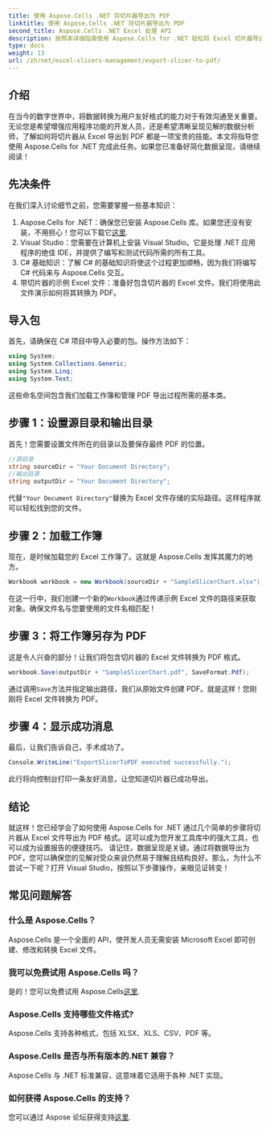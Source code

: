 ```yaml
---
title: 使用 Aspose.Cells .NET 将切片器导出为 PDF
linktitle: 使用 Aspose.Cells .NET 将切片器导出为 PDF
second_title: Aspose.Cells .NET Excel 处理 API
description: 按照本详细指南使用 Aspose.Cells for .NET 轻松将 Excel 切片器导出为 PDF。优化您的数据呈现。
type: docs
weight: 13
url: /zh/net/excel-slicers-management/export-slicer-to-pdf/
---
```

## 介绍
在当今的数字世界中，将数据转换为用户友好格式的能力对于有效沟通至关重要。无论您是希望增强应用程序功能的开发人员，还是希望清晰呈现见解的数据分析师，了解如何将切片器从 Excel 导出到 PDF 都是一项宝贵的技能。本文将指导您使用 Aspose.Cells for .NET 完成此任务。如果您已准备好简化数据呈现，请继续阅读！
## 先决条件
在我们深入讨论细节之前，您需要掌握一些基本知识：
1.  Aspose.Cells for .NET：确保您已安装 Aspose.Cells 库。如果您还没有安装，不用担心！您可以下载它[这里](https://releases.aspose.com/cells/net/).
2. Visual Studio：您需要在计算机上安装 Visual Studio。它是处理 .NET 应用程序的绝佳 IDE，并提供了编写和测试代码所需的所有工具。
3. C# 基础知识：了解 C# 的基础知识将使这个过程更加顺畅，因为我们将编写 C# 代码来与 Aspose.Cells 交互。
4. 带切片器的示例 Excel 文件：准备好包含切片器的 Excel 文件。我们将使用此文件演示如何将其转换为 PDF。
## 导入包
首先，请确保在 C# 项目中导入必要的包。操作方法如下：
```csharp
using System;
using System.Collections.Generic;
using System.Linq;
using System.Text;
```
这些命名空间包含我们加载工作簿和管理 PDF 导出过程所需的基本类。
## 步骤 1：设置源目录和输出目录
首先！您需要设置文件所在的目录以及要保存最终 PDF 的位置。 
```csharp
//源目录
string sourceDir = "Your Document Directory";
//输出目录
string outputDir = "Your Document Directory";
```
代替`"Your Document Directory"`替换为 Excel 文件存储的实际路径。这样程序就可以轻松找到您的文件。
## 步骤 2：加载工作簿
现在，是时候加载您的 Excel 工作簿了。这就是 Aspose.Cells 发挥其魔力的地方。
```csharp
Workbook workbook = new Workbook(sourceDir + "SampleSlicerChart.xlsx");
```
在这一行中，我们创建一个新的`Workbook`通过传递示例 Excel 文件的路径来获取对象。确保文件名与您要使用的文件名相匹配！
## 步骤 3：将工作簿另存为 PDF
这是令人兴奋的部分！让我们将包含切片器的 Excel 文件转换为 PDF 格式。
```csharp
workbook.Save(outputDir + "SampleSlicerChart.pdf", SaveFormat.Pdf);
```
通过调用`Save`方法并指定输出路径，我们从原始文件创建 PDF。就是这样！您刚刚将 Excel 文件转换为 PDF。
## 步骤 4：显示成功消息
最后，让我们告诉自己，手术成功了。
```csharp
Console.WriteLine("ExportSlicerToPDF executed successfully.");
```
此行将向控制台打印一条友好消息，让您知道切片器已成功导出。
## 结论
就这样！您已经学会了如何使用 Aspose.Cells for .NET 通过几个简单的步骤将切片器从 Excel 文件导出为 PDF 格式。这可以成为您开发工具库中的强大工具，也可以成为设置报告的便捷技巧。 
请记住，数据呈现是关键。通过将数据导出为 PDF，您可以确保您的见解对受众来说仍然易于理解且结构良好。那么，为什么不尝试一下呢？打开 Visual Studio，按照以下步骤操作，亲眼见证转变！
## 常见问题解答
### 什么是 Aspose.Cells？
Aspose.Cells 是一个全面的 API，使开发人员无需安装 Microsoft Excel 即可创建、修改和转换 Excel 文件。
### 我可以免费试用 Aspose.Cells 吗？
是的！您可以免费试用 Aspose.Cells[这里](https://releases.aspose.com/).
### Aspose.Cells 支持哪些文件格式?
Aspose.Cells 支持各种格式，包括 XLSX、XLS、CSV、PDF 等。
### Aspose.Cells 是否与所有版本的.NET 兼容？
Aspose.Cells 与 .NET 标准兼容，这意味着它适用于各种 .NET 实现。
### 如何获得 Aspose.Cells 的支持？
您可以通过 Aspose 论坛获得支持[这里](https://forum.aspose.com/c/cells/9).